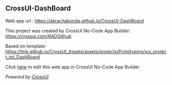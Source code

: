 ## CrossUI-DashBoard
Web app url : https://akrachakonda.github.io/CrossUI-DashBoard

This project was created by CrossUI No-Code App Builder: https://crossui.com/RADGithub

Based on template: https://linb.github.io/CrossUI_Assets/assets/projects/Prototyping/xui_project_tpl_DashBoard

Click [here](https://crossui.com/RADGithub/#!from=github&owner=akrachakonda&repo=CrossUI-DashBoard) to edit this web app in CrossUI No-Code App Builder

<i>Powered by [CrossUI](https://crossui.com)</i>
